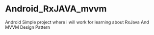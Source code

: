 # Android_RxJAVA_mvvm
Android Simple project where i will work for learning about RxJava And MVVM Design Pattern 
